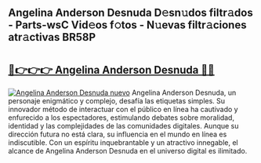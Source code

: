 ## Angelina Anderson Desnuda D𝚎sn𝚞dos filtr𝚊dos - Parts-wsC Vid𝚎os f𝚘tos - N𝚞evas filtr𝚊ciones atr𝚊ctivas BR58P

# <h2><a href="http://mb7v7rn.tromn.icu/?c=Angelina+Anderson+Desnuda">🔗👉👉👉 Angelina Anderson Desnuda 🔗🔗</a></h2>

[![Angelina Anderson Desnuda nuevo](https://i.imgur.com/pEAQMta.gif)](http://mb7v7rn.tromn.icu/?c=Angelina+Anderson+Desnuda)
Angelina Anderson Desnuda, un personaje enigmático y complejo, desafía las etiquetas simples. Su innovador método de interactuar con el público en línea ha cautivado y enfurecido a los espectadores, estimulando debates sobre moralidad, identidad y las complejidades de las comunidades digitales. Aunque su dirección futura no está clara, su influencia en el mundo en línea es indiscutible. Con un espíritu inquebrantable y un atractivo innegable, el alcance de Angelina Anderson Desnuda en el universo digital es ilimitado.
